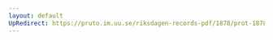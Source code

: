```yaml
---
layout: default
UpRedirect: https://pruto.im.uu.se/riksdagen-records-pdf/1878/prot-1878--fk--013/prot-1878--fk--013_007.pdf
---
```

